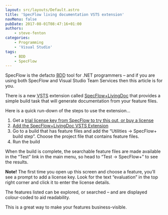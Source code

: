 ```yaml
---
layout: src/layouts/Default.astro
title: 'SpecFlow living documentation VSTS extension'
navMenu: false
pubDate: 2017-08-01T08:47:16+01:00
authors:
    - steve-fenton
categories:
    - Programming
    - 'Visual Studio'
tags:
    - BDD
    - SpecFlow
---
```


SpecFlow is the defacto <abbr title="Behaviour-Driven Development">BDD</abbr> tool for .NET programmers – and if you are using both SpecFlow and Visual Studio Team Services then this article is for you.

There is a new <abbr title="Visual Studio Team Services">VSTS</abbr> extension called [SpecFlow+LivingDoc](https://marketplace.visualstudio.com/items?itemName=techtalk.techtalk-specflow-plus&utm_source=fenton) that provides a simple build task that will generate documentation from your feature files.

Here is a quick run-down of the steps to use the extension…

1. Get a [trial license key from SpecFlow to try this out, or buy a license](http://specflow.org/plus/)
2. [Add the SpecFlow+LivingDoc VSTS Extension](https://marketplace.visualstudio.com/items?itemName=techtalk.techtalk-specflow-plus&utm_source=fenton)
3. Go to a build that has feature files and add the “Utilities -&gt; SpecFlow+ build step”. Choose the project file that contains feature files.
4. Run the build

When the build is complete, the searchable feature files are made available in the “Test” link in the main menu, so head to “Test -&gt; SpecFlow+” to see the results.

**Note!** The first time you open up this screen and choose a feature, you’ll see a prompt to add a license key. Look for the text “evaluation” in the top right corner and click it to enter the license details.

The features listed can be explored, or searched – and are displayed colour-coded to aid readability.

This is a great way to make your features business-visible.
